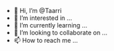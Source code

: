 - 👋 Hi, I’m @Taarri
- 👀 I’m interested in ...
- 🌱 I’m currently learning ...
- 💞️ I’m looking to collaborate on ...
- 📫 How to reach me ...

<!---
Taarri/Taarri is a ✨ special ✨ repository because its `README.md` (this file) appears on your GitHub profile.
You can click the Preview link to take a look at your changes.
--->
